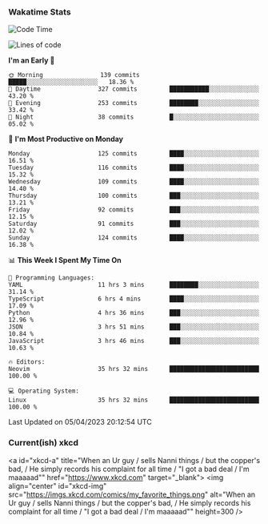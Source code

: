 ### Wakatime Stats
<!--START_SECTION:waka-->
![Code Time](http://img.shields.io/badge/Code%20Time-1%2C569%20hrs%2052%20mins-blue)

![Lines of code](https://img.shields.io/badge/From%20Hello%20World%20I%27ve%20Written-549.0%20thousand%20lines%20of%20code-blue)

**I'm an Early 🐤** 

```text
🌞 Morning                139 commits         █████░░░░░░░░░░░░░░░░░░░░   18.36 % 
🌆 Daytime                327 commits         ███████████░░░░░░░░░░░░░░   43.20 % 
🌃 Evening                253 commits         ████████░░░░░░░░░░░░░░░░░   33.42 % 
🌙 Night                  38 commits          █░░░░░░░░░░░░░░░░░░░░░░░░   05.02 % 
```
📅 **I'm Most Productive on Monday** 

```text
Monday                   125 commits         ████░░░░░░░░░░░░░░░░░░░░░   16.51 % 
Tuesday                  116 commits         ████░░░░░░░░░░░░░░░░░░░░░   15.32 % 
Wednesday                109 commits         ████░░░░░░░░░░░░░░░░░░░░░   14.40 % 
Thursday                 100 commits         ███░░░░░░░░░░░░░░░░░░░░░░   13.21 % 
Friday                   92 commits          ███░░░░░░░░░░░░░░░░░░░░░░   12.15 % 
Saturday                 91 commits          ███░░░░░░░░░░░░░░░░░░░░░░   12.02 % 
Sunday                   124 commits         ████░░░░░░░░░░░░░░░░░░░░░   16.38 % 
```


📊 **This Week I Spent My Time On** 

```text
💬 Programming Languages: 
YAML                     11 hrs 3 mins       ████████░░░░░░░░░░░░░░░░░   31.14 % 
TypeScript               6 hrs 4 mins        ████░░░░░░░░░░░░░░░░░░░░░   17.09 % 
Python                   4 hrs 36 mins       ███░░░░░░░░░░░░░░░░░░░░░░   12.96 % 
JSON                     3 hrs 51 mins       ███░░░░░░░░░░░░░░░░░░░░░░   10.84 % 
JavaScript               3 hrs 46 mins       ███░░░░░░░░░░░░░░░░░░░░░░   10.63 % 

🔥 Editors: 
Neovim                   35 hrs 32 mins      █████████████████████████   100.00 % 

💻 Operating System: 
Linux                    35 hrs 32 mins      █████████████████████████   100.00 % 
```


 Last Updated on 05/04/2023 20:12:54 UTC
<!--END_SECTION:waka-->

### Current(ish) xkcd
<a id="xkcd-a" title="When an Ur guy / sells Nanni things / but the copper's bad, / He simply records his complaint for all time / "I got a bad deal / I'm maaaaad"" href="https://www.xkcd.com" target="_blank">
        <img align="center" id="xkcd-img" src="https://imgs.xkcd.com/comics/my_favorite_things.png" alt="When an Ur guy / sells Nanni things / but the copper's bad, / He simply records his complaint for all time / "I got a bad deal / I'm maaaaad"" height=300 />
</a>
